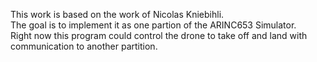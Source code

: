 This work is based on the work of Nicolas Kniebihli.  
The goal is to implement it as one partion of the ARINC653 Simulator.  
Right now this program could control the drone to take off and land with communication to another partition.

